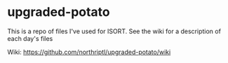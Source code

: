 # upgraded-potato

This is a repo of files I've used for ISORT. See the wiki for a description of each day's files

Wiki: https://github.com/northriptl/upgraded-potato/wiki

